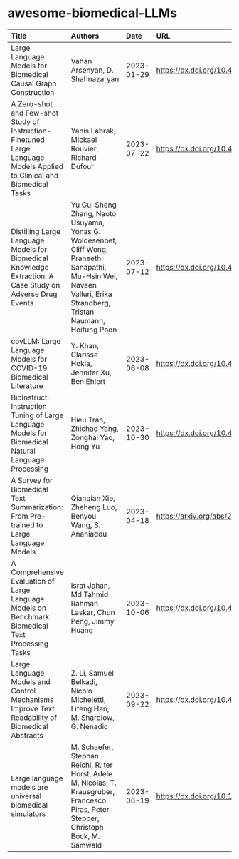 # awesome-biomedical-LLMs


| Title                                                                                                                  | Authors                                                                                                                                                               | Date       | URL                                          |
|:-----------------------------------------------------------------------------------------------------------------------|:----------------------------------------------------------------------------------------------------------------------------------------------------------------------|:-----------|:---------------------------------------------|
| Large Language Models for Biomedical Causal Graph Construction                                                         | Vahan Arsenyan, D. Shahnazaryan                                                                                                                                       | 2023-01-29 | https://dx.doi.org/10.48550/arXiv.2301.12473 |
| A Zero-shot and Few-shot Study of Instruction-Finetuned Large Language Models Applied to Clinical and Biomedical Tasks | Yanis Labrak, Mickael Rouvier, Richard Dufour                                                                                                                         | 2023-07-22 | https://dx.doi.org/10.48550/arXiv.2307.12114 |
| Distilling Large Language Models for Biomedical Knowledge Extraction: A Case Study on Adverse Drug Events              | Yu Gu, Sheng Zhang, Naoto Usuyama, Yonas G. Woldesenbet, Cliff Wong, Praneeth Sanapathi, Mu-Hsin Wei, Naveen Valluri, Erika Strandberg, Tristan Naumann, Hoifung Poon | 2023-07-12 | https://dx.doi.org/10.48550/arXiv.2307.06439 |
| covLLM: Large Language Models for COVID-19 Biomedical Literature                                                       | Y. Khan, Clarisse Hokia, Jennifer Xu, Ben Ehlert                                                                                                                      | 2023-06-08 | https://dx.doi.org/10.48550/arXiv.2306.04926 |
| BioInstruct: Instruction Tuning of Large Language Models for Biomedical Natural Language Processing                    | Hieu Tran, Zhichao Yang, Zonghai Yao, Hong Yu                                                                                                                         | 2023-10-30 | https://dx.doi.org/10.48550/arXiv.2310.19975 |
| A Survey for Biomedical Text Summarization: From Pre-trained to Large Language Models                                  | Qianqian Xie, Zheheng Luo, Benyou Wang, S. Ananiadou                                                                                                                  | 2023-04-18 | https://arxiv.org/abs/2304.08763             |
| A Comprehensive Evaluation of Large Language Models on Benchmark Biomedical Text Processing Tasks                      | Israt Jahan, Md Tahmid Rahman Laskar, Chun Peng, Jimmy Huang                                                                                                          | 2023-10-06 | https://dx.doi.org/10.48550/arXiv.2310.04270 |
| Large Language Models and Control Mechanisms Improve Text Readability of Biomedical Abstracts                          | Z. Li, Samuel Belkadi, Nicolo Micheletti, Lifeng Han, M. Shardlow, G. Nenadic                                                                                         | 2023-09-22 | https://dx.doi.org/10.48550/arXiv.2309.13202 |
| Large language models are universal biomedical simulators                                                              | M. Schaefer, Stephan Reichl, R. ter Horst, Adele M. Nicolas, T. Krausgruber, Francesco Piras, Peter Stepper, Christoph Bock, M. Samwald                               | 2023-06-19 | https://dx.doi.org/10.1101/2023.06.16.545235 |
